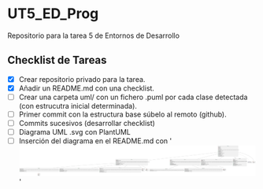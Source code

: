 # UT5_ED_Prog
 Repositorio para la tarea 5 de Entornos de Desarrollo

## Checklist de Tareas

- [x] Crear repositorio privado para la tarea.
- [x] Añadir un README.md con una checklist.
- [ ] Crear una carpeta uml/ con un fichero .puml por cada clase detectada (con estrucutra inicial determinada).
- [ ] Primer commit con la estructura base súbelo al remoto (github).
- [ ] Commits sucesivos (desarrollar checklist)
- [ ] Diagrama UML .svg con PlantUML
- [ ] Inserción del diagrama en el README.md con '![Diagrama de clases](uml/diagrama_clases.svg)'
